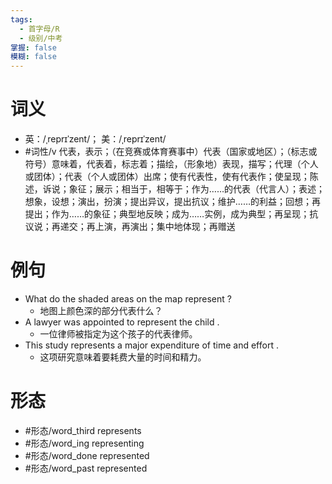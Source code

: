 ```yaml
---
tags:
  - 首字母/R
  - 级别/中考
掌握: false
模糊: false
---
```

# 词义
- 英：/ˌreprɪˈzent/； 美：/ˌreprɪˈzent/
- #词性/v  代表，表示；（在竞赛或体育赛事中）代表（国家或地区）；（标志或符号）意味着，代表着，标志着；描绘，（形象地）表现，描写；代理（个人或团体）；代表（个人或团体）出席；使有代表性，使有代表作；使呈现；陈述，诉说；象征；展示；相当于，相等于；作为……的代表（代言人）；表述；想象，设想；演出，扮演；提出异议，提出抗议；维护……的利益；回想；再提出；作为……的象征；典型地反映；成为……实例，成为典型；再呈现；抗议说；再递交；再上演，再演出；集中地体现；再赠送
# 例句
- What do the shaded areas on the map represent ?
	- 地图上颜色深的部分代表什么？
- A lawyer was appointed to represent the child .
	- 一位律师被指定为这个孩子的代表律师。
- This study represents a major expenditure of time and effort .
	- 这项研究意味着要耗费大量的时间和精力。
# 形态
- #形态/word_third represents
- #形态/word_ing representing
- #形态/word_done represented
- #形态/word_past represented
